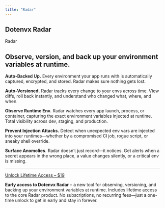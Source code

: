 ```yaml
---
title: "Radar"
---
```


<section class="w-full max-w-4xl lg:max-w-5xl mx-auto px-6 my-20 md:my-32">
  <div class="flex gap-3 h-full flex-col items-center justify-center">
    <div class="flex gap-1 text-center leading-relaxed my-1 items-center justify-center">
      <h1 class="text-center text-xl font-bold tracking-tight leading-none text-black dark:text-zinc-50">Dotenvx <span class="hidden">Radar</span></h1>
      <div class="inline-block bg-[#00FF00] text-black font-bold px-2 py-1 text-xl italic rounded-sm uppercase">Radar</div>
    </div>
    <h2 class="mb-5 text-center text-3xl sm:text-4xl md:text-5xl lg:text-6xl font-bold tracking-tight text-zinc-950 dark:text-zinc-50">Observe, version, and back up your environment variables at runtime.</h2>
    <div class="flex text-xl flex-col md:flex-row gap-4 md:gap-10 lg:gap-16">
      <div class="flex-1 flex flex-col gap-4 md:gap-8">
        <p>
          <strong>Auto-Backed Up.</strong>
          Every environment your app runs with is automatically captured, encrypted, and stored. Radar makes sure nothing gets lost.
        </p>
        <p>
          <strong>Auto-Versioned.</strong>
          Radar tracks every change to your envs across time. View diffs, roll back instantly, and understand who changed what, where, and when.
        </p>
        <p>
          <strong>Observe Runtime Env.</strong>
          Radar watches every app launch, process, or container, capturing the exact environment variables injected at runtime. Total visibility across dev, staging, and production.
        </p>
      </div>
      <div class="flex-1 flex flex-col gap-4 md:gap-8">
        <p>
          <strong>Prevent Injection Attacks.</strong>
          Detect when unexpected env vars are injected into your runtimes—whether by a compromised CI job, rogue script, or sneaky shell override.
        </p>
        <p>
          <strong>Surface Anomolies.</strong>
          Radar doesn’t just record—it notices. Get alerts when a secret appears in the wrong place, a value changes silently, or a critical env is missing.
        </p>
        <hr/>
        <div class="flex flex-col gap-4">
          <a href="https://buy.stripe.com/bJe6oHccB2yM9WAbti7IY00" target="_blank" rel="noopener" class="btn-radar w-full flex-none inline-block">
            Unlock Lifetime Access – $19
          </a>
          <p class="text-sm text-zinc-600 dark:text-zinc-300">
            <strong>Early access to Dotenvx Radar</strong> – a new tool for observing, versioning, and backing up your environment variables at runtime. Includes lifetime access to the core Radar product. No subscriptions, no recurring fees—just a one-time unlock to get in early and stay in forever.
          </p>
        </div>
      </div>
    </div>
  </div>
</section>
